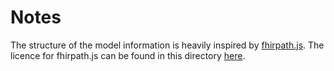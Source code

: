 # Notes

The structure of the model information is heavily inspired by [fhirpath.js](https://github.com/HL7/fhirpath.js).
The licence for fhirpath.js can be found in this directory [here](./LICENSE.md).